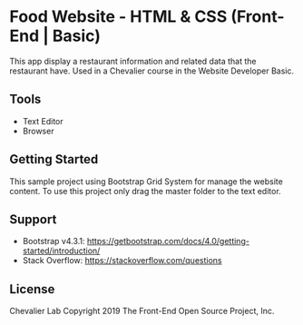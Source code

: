 # Food Website - HTML & CSS (Front-End | Basic)
This app display a restaurant information and related data that the restaurant have. Used in a Chevalier course in the Website Developer Basic.

## Tools
- Text Editor
- Browser

## Getting Started
This sample project using Bootstrap Grid System for manage the website content. To use this project only drag the master folder to the text editor.

## Support
- Bootstrap v4.3.1: https://getbootstrap.com/docs/4.0/getting-started/introduction/
- Stack Overflow: https://stackoverflow.com/questions

## License
Chevalier Lab Copyright 2019 The Front-End Open Source Project, Inc.
